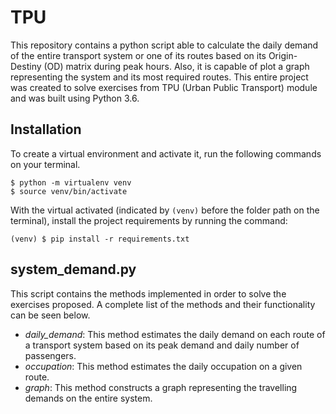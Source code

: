 # TPU

This repository contains a python script able to calculate the daily demand of the entire transport system or one of its routes based on its Origin-Destiny (OD) matrix during peak hours. Also, it is capable of plot a graph representing the system and its most required routes. This entire project was created to solve exercises from TPU (Urban Public Transport) module and was built using Python 3.6.

## Installation

To create a virtual environment and activate it, run the following commands on your terminal.

```
$ python -m virtualenv venv
$ source venv/bin/activate
```

With the virtual activated (indicated by `(venv)` before the folder path on the terminal), install the project requirements by running the command:

```
(venv) $ pip install -r requirements.txt
```

## system_demand.py

This script contains the methods implemented in order to solve the exercises proposed. A complete list of the methods and their functionality can be seen below.  

* _daily_demand_: This method estimates the daily demand on each route of a transport system based on its peak demand and daily number of passengers.
* _occupation_: This method estimates the daily occupation on a given route.
* _graph_: This method constructs a graph representing the travelling demands on the entire system.
